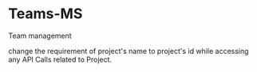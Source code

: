 # Teams-MS
Team management


<!-- BUGS TO FIX  -->
 change the requirement of project's name to project's id while accessing any API Calls related to Project.

